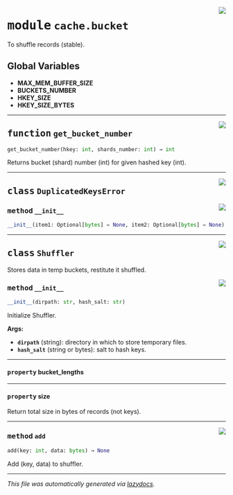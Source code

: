 <!-- markdownlint-disable -->

<a href="../../datum/cache/bucket.py#L0"><img align="right" style="float:right;" src="https://img.shields.io/badge/-source-cccccc?style=flat-square"></a>

# <kbd>module</kbd> `cache.bucket`
To shuffle records (stable). 

**Global Variables**
---------------
- **MAX_MEM_BUFFER_SIZE**
- **BUCKETS_NUMBER**
- **HKEY_SIZE**
- **HKEY_SIZE_BYTES**

---

<a href="../../datum/cache/bucket.py#L71"><img align="right" style="float:right;" src="https://img.shields.io/badge/-source-cccccc?style=flat-square"></a>

## <kbd>function</kbd> `get_bucket_number`

```python
get_bucket_number(hkey: int, shards_number: int) → int
```

Returns bucket (shard) number (int) for given hashed key (int). 


---

<a href="../../datum/cache/bucket.py#L51"><img align="right" style="float:right;" src="https://img.shields.io/badge/-source-cccccc?style=flat-square"></a>

## <kbd>class</kbd> `DuplicatedKeysError`




<a href="../../datum/cache/bucket.py#L53"><img align="right" style="float:right;" src="https://img.shields.io/badge/-source-cccccc?style=flat-square"></a>

### <kbd>method</kbd> `__init__`

```python
__init__(item1: Optional[bytes] = None, item2: Optional[bytes] = None)
```









---

<a href="../../datum/cache/bucket.py#L170"><img align="right" style="float:right;" src="https://img.shields.io/badge/-source-cccccc?style=flat-square"></a>

## <kbd>class</kbd> `Shuffler`
Stores data in temp buckets, restitute it shuffled. 

<a href="../../datum/cache/bucket.py#L173"><img align="right" style="float:right;" src="https://img.shields.io/badge/-source-cccccc?style=flat-square"></a>

### <kbd>method</kbd> `__init__`

```python
__init__(dirpath: str, hash_salt: str)
```

Initialize Shuffler. 



**Args:**
 
 - <b>`dirpath`</b> (string):  directory in which to store temporary files. 
 - <b>`hash_salt`</b> (string or bytes):  salt to hash keys. 


---

#### <kbd>property</kbd> bucket_lengths





---

#### <kbd>property</kbd> size

Return total size in bytes of records (not keys). 



---

<a href="../../datum/cache/bucket.py#L215"><img align="right" style="float:right;" src="https://img.shields.io/badge/-source-cccccc?style=flat-square"></a>

### <kbd>method</kbd> `add`

```python
add(key: int, data: bytes) → None
```

Add (key, data) to shuffler. 




---

_This file was automatically generated via [lazydocs](https://github.com/ml-tooling/lazydocs)._
